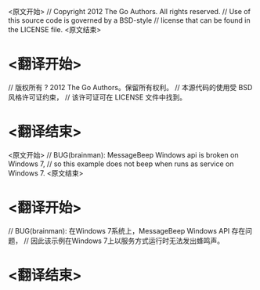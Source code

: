 
<原文开始>
// Copyright 2012 The Go Authors. All rights reserved.
// Use of this source code is governed by a BSD-style
// license that can be found in the LICENSE file.
<原文结束>

# <翻译开始>
// 版权所有 ? 2012 The Go Authors。保留所有权利。
// 本源代码的使用受 BSD 风格许可证约束，
// 该许可证可在 LICENSE 文件中找到。
# <翻译结束>


<原文开始>
// BUG(brainman): MessageBeep Windows api is broken on Windows 7,
// so this example does not beep when runs as service on Windows 7.
<原文结束>

# <翻译开始>
// BUG(brainman): 在Windows 7系统上，MessageBeep Windows API 存在问题，
// 因此该示例在Windows 7上以服务方式运行时无法发出蜂鸣声。
# <翻译结束>


